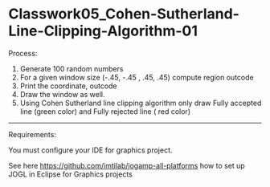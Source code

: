 # Classwork05_Cohen-Sutherland-Line-Clipping-Algorithm-01

Process:
1. Generate 100 random numbers
2. For a given window size (-.45, -.45 , .45, .45) compute region outcode 
3. Print the coordinate, outcode 
4. Draw the window as well. 
5. Using Cohen Sutherland line clipping algorithm  only draw Fully accepted line (green color) and Fully rejected line ( red color)



-----------------
Requirements: 

You must configure your IDE for graphics project.

See here https://github.com/imtilab/jogamp-all-platforms how to set up JOGL in Eclipse for Graphics projects
